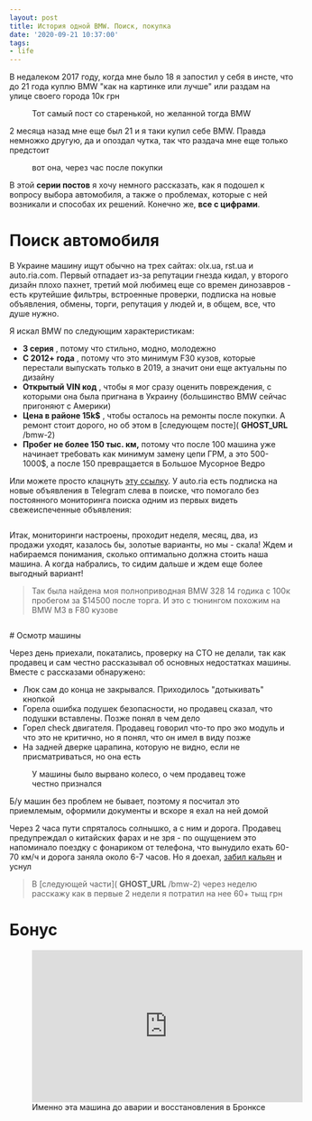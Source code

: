 ```yaml
---
layout: post
title: История одной BMW. Поиск, покупка
date: '2020-09-21 10:37:00'
tags:
- life
---
```


В недалеком 2017 году, когда мне было 18 я запостил у себя в инсте, что до 21 года куплю BMW "как на картинке или лучше" или раздам на улице своего города 10к грн

<figure class="kg-card kg-image-card kg-card-hascaption"><img src="https://s3.blog.amd-nick.me/2020/08/image.png" class="kg-image" alt loading="lazy"><figcaption>Тот самый пост со старенькой, но желанной тогда BMW</figcaption></figure>

2 месяца назад мне еще был 21 и я таки купил себе BMW. Правда немножко другую, да и опоздал чутка, так что раздача мне еще только предстоит

<figure class="kg-card kg-image-card kg-card-hascaption"><img src="https://s3.blog.amd-nick.me/2020/08/image-1.png" class="kg-image" alt loading="lazy"><figcaption>вот она, через час после покупки</figcaption></figure>

В этой **серии постов** я хочу немного рассказать, как я подошел к вопросу выбора автомобиля, а также о проблемах, которые с ней возникали и способах их решений. Конечно же, **все с цифрами**.

# Поиск автомобиля

В Украине машину ищут обычно на трех сайтах: olx.ua, rst.ua и auto.ria.com. Первый отпадает из-за репутации гнезда кидал, у второго дизайн плохо пахнет, третий мой любимец еще со времен динозавров - есть крутейшие фильтры, встроенные проверки, подписка на новые объявления, обмены, торги, репутация у людей и, в общем, все, что душе нужно.

Я искал BMW по следующим характеристикам:

- **3 серия** , потому что стильно, модно, молодежно
- **С 2012+ года** , потому что это минимум F30 кузов, которые перестали выпускать только в 2019, а значит они еще актуальны по дизайну
- **Открытый VIN код** , чтобы я мог сразу оценить повреждения, с которыми она была пригнана в Украину (большинство BMW сейчас пригоняют с Америки)
- **Цена в районе 15k$** , чтобы осталось на ремонты после покупки. А ремонт стоит дорого, но об этом в [следующем посте]( __GHOST_URL__ /bmw-2)
- **Пробег не более 150 тыс. км,** потому что после 100 машина уже начинает требовать как минимум замену цепи ГРМ, а это 500-1000$, а после 150 превращается в Большое Мусорное Ведро

Или можете просто клацнуть [эту ссылку](https://auto.ria.com/search/?indexName=auto,order_auto,newauto_search&brand.id%5B0%5D=9&model.id%5B0%5D=3219&year%5B0%5D.gte=2012&categories.main.id=1&price.USD.lte=15500&abroad.not=0&custom.not=1&body.id%5B0%5D=3&body.id%5B1%5D=7&body.id%5B2%5D=6&credit=0&confiscated=0&spareParts=0&mileage.lte=150&sort%5B0%5D.order=dates.created.desc&dates.sold.not=0000-00-00%2000:00:00&size=100). У auto.ria есть подписка на новые объявления в Telegram слева в поиске, что помогало без постоянного мониторинга поиска одним из первых видеть свежеиспеченные объявления:

<figure class="kg-card kg-image-card"><img src="https://s3.blog.amd-nick.me/2020/08/image-2.png" class="kg-image" alt loading="lazy"></figure>

Итак, мониторинги настроены, проходит неделя, месяц, два, из продажи уходят, казалось бы, золотые варианты, но мы - скала! Ждем и набираемся понимания, сколько оптимально должна стоить наша машина. А когда набрались, то сидим дальше и ждем еще более выгодный вариант!

> Так была найдена моя полноприводная BMW 328 14 годика с 100к пробегом за $14500 после торга. И это с тюнингом похожим на BMW M3 в F80 кузове

<figure class="kg-card kg-image-card"><img src="https://s3.blog.amd-nick.me/2020/08/image-3.png" class="kg-image" alt loading="lazy"></figure>
# Осмотр машины

Через день приехали, покатались, проверку на СТО не делали, так как продавец и сам честно рассказывал об основных недостатках машины. Вместе с рассказами обнаружено:

- Люк сам до конца не закрывался. Приходилось "дотыкивать" кнопкой
- Горела ошибка подушек безопасности, но продавец сказал, что подушки вставлены. Позже понял в чем дело
- Горел check двигателя. Продавец говорил что-то про эко модуль и что это не критично, но я понял, что он имел в виду позже
- На задней дверке царапина, которую не видно, если не присматриваться, но она есть
<figure class="kg-card kg-image-card kg-card-hascaption"><img src="https://s3.blog.amd-nick.me/2020/08/image-5.png" class="kg-image" alt loading="lazy"><figcaption>У машины было вырвано колесо, о чем продавец тоже честно признался</figcaption></figure>

Б/у машин без проблем не бывает, поэтому я посчитал это приемлемым, оформили документы и вскоре я ехал на ней домой

Через 2 часа пути спряталось солнышко, а с ним и дорога. Продавец предупреждал о китайских фарах и не зря - по ощущением это напоминало поездку с фонариком от телефона, что вынудило ехать 60-70 км/ч и дорога заняла около 6-7 часов. Но я доехал, [забил кальян](https://vas3k.club/post/4058/) и уснул

> В [следующей части]( __GHOST_URL__ /bmw-2) через неделю расскажу как в первые 2 недели я потратил на нее 60+ тыщ грн

# Бонус
<figure class="kg-card kg-embed-card kg-card-hascaption"><iframe width="480" height="270" src="https://www.youtube.com/embed/rJYzXqH_NnM?feature=oembed" frameborder="0" allow="accelerometer; autoplay; clipboard-write; encrypted-media; gyroscope; picture-in-picture" allowfullscreen></iframe><figcaption>Именно эта машина до аварии и восстановления в Бронксе</figcaption></figure>

